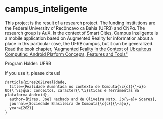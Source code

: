 # campus_inteligente

This project is the result of a research project. The funding institutions are the Federal University of Recôncavo da Bahia (UFRB) and CNPq. The research group is AuX. In the context of Smart Cities, Campus Inteligente is a mobile application based on Augmented Reality for information about a place in this particular case, the UFRB campus, but it can be generalized. Read the book chapter, <a href="https://sol.sbc.org.br/livros/index.php/sbc/catalog/view/76/326/582-1">"Augmented Reality in the Context of Ubiquitous Computing: Android Platform Concepts, Features and Tools"</a>

Program Holder: UFRB

If you use it, please cite us!

```
@article{pires2021realidade,
  title={Realidade Aumentada no contexto de Computa{\c{c}}{\~a}o Ub{\'\i}qua: conceitos, caracter{\'\i}sticas e ferramentas da plataforma Android},
  author={Pires, Joel Machado and de Oliveira Neto, Jo{\~a}o Soares},
  journal={Sociedade Brasileira de Computa{\c{c}}{\~a}o},
  year={2021}
}
```
